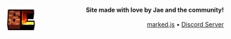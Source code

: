<img align="left" src="../img/smp_logo_square.png" width="64px" draggable="false"></img>
<p align="right"><b>Site made with love by Jae and the community!</b><br><br>
<a href="">marked.js</a> • <a href="https://discord.gg/basement-of-chaos/s7WVHBPYqe">Discord Server</a></p>